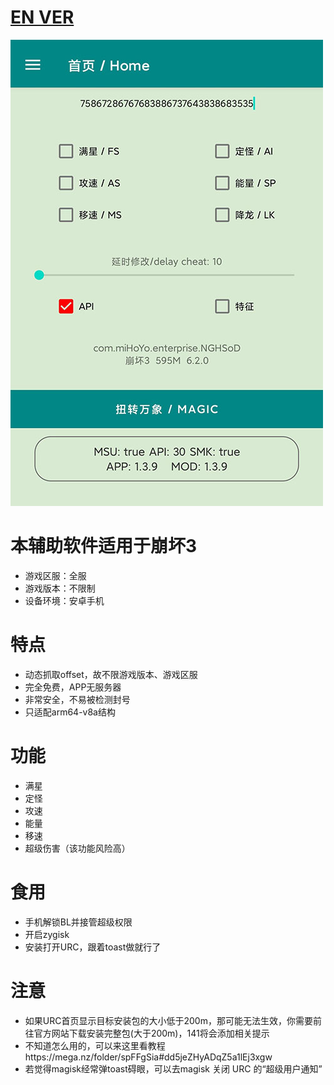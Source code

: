 # [EN VER](README_en.md)  
  
<img src="release/00.jpg" width="500px">


# 本辅助软件适用于崩坏3
* 游戏区服：全服
* 游戏版本：不限制
* 设备环境：安卓手机

# 特点
* 动态抓取offset，故不限游戏版本、游戏区服
* 完全免费，APP无服务器
* 非常安全，不易被检测封号
* 只适配arm64-v8a结构

# 功能
* 满星
* 定怪
* 攻速
* 能量
* 移速
* 超级伤害（该功能风险高）

# 食用
* 手机解锁BL并接管超级权限
* 开启zygisk
* 安装打开URC，跟着toast做就行了


# 注意
* 如果URC首页显示目标安装包的大小低于200m，那可能无法生效，你需要前往官方网站下载安装完整包(大于200m)，141将会添加相关提示
* 不知道怎么用的，可以来这里看教程https://mega.nz/folder/spFFgSia#dd5jeZHyADqZ5a1lEj3xgw
* 若觉得magisk经常弹toast碍眼，可以去magisk 关闭 URC 的“超级用户通知”

